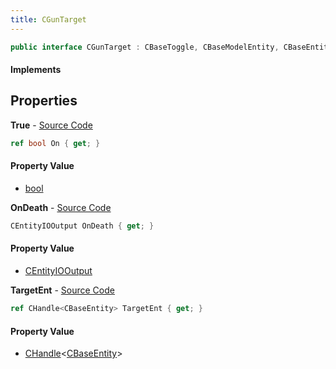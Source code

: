 ```yaml
---
title: CGunTarget
---
```


```csharp
public interface CGunTarget : CBaseToggle, CBaseModelEntity, CBaseEntity, CEntityInstance, ISchemaClass<CEntityInstance>, ISchemaClass<CBaseEntity>, ISchemaClass<CBaseModelEntity>, ISchemaClass<CBaseToggle>, ISchemaClass<CGunTarget>, ISchemaField, ISchemaClass, INativeHandle
```

#### Implements

## Properties

**True** - [Source Code](https://github.com/swiftly-solution/swiftlys2/blob/main/managed/src/SwiftlyS2.Generated/Schemas/Interfaces/CGunTarget.cs#L16)

```csharp
ref bool On { get; }
```

#### Property Value

- [bool](https://learn.microsoft.com/dotnet/api/system.boolean)

**OnDeath** - [Source Code](https://github.com/swiftly-solution/swiftlys2/blob/main/managed/src/SwiftlyS2.Generated/Schemas/Interfaces/CGunTarget.cs#L20)

```csharp
CEntityIOOutput OnDeath { get; }
```

#### Property Value

- [CEntityIOOutput](/docs/api/shared/schemadefinitions/centityiooutput)

**TargetEnt** - [Source Code](https://github.com/swiftly-solution/swiftlys2/blob/main/managed/src/SwiftlyS2.Generated/Schemas/Interfaces/CGunTarget.cs#L18)

```csharp
ref CHandle<CBaseEntity> TargetEnt { get; }
```

#### Property Value

- [CHandle](/docs/api/shared/natives/chandle-1)<[CBaseEntity](/docs/api/shared/schemadefinitions/cbaseentity)>

